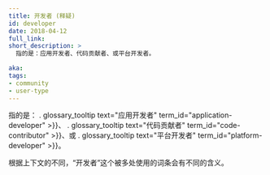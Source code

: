 ```yaml
---
title: 开发者 (释疑)
id: developer
date: 2018-04-12
full_link: 
short_description: >
  指的是：应用开发者、代码贡献者、或平台开发者。

aka: 
tags:
- community
- user-type
---
```


<!--
---
title: Developer (disambiguation)
id: developer
date: 2018-04-12
full_link: 
short_description: >
  May refer to&#58; Application Developer, Code Contributor, or Platform Developer.

aka: 
tags:
- community
- user-type
---
-->

 指的是： . glossary_tooltip text="应用开发者" term_id="application-developer" >}}、 . glossary_tooltip text="代码贡献者" term_id="code-contributor" >}}、或 . glossary_tooltip text="平台开发者" term_id="platform-developer" >}}。

<!--more--> 

<!--
This overloaded term may have different meanings depending on the context
-->

根据上下文的不同，“开发者”这个被多处使用的词条会有不同的含义。




